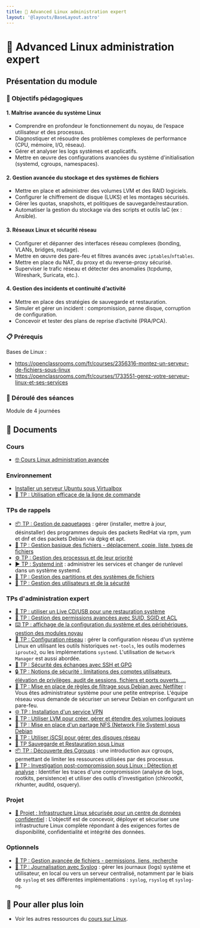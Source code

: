 ```yaml
---
title: 🐧 Advanced Linux administration expert
layout: '@layouts/BaseLayout.astro'
---
```


# 🐧 Advanced Linux administration expert

## Présentation du module

### 🎯 Objectifs pédagogiques

#### 1. **Maîtrise avancée du système Linux**

- Comprendre en profondeur le fonctionnement du noyau, de l’espace utilisateur et des processus.
- Diagnostiquer et résoudre des problèmes complexes de performance (CPU, mémoire, I/O, réseau).
- Gérer et analyser les logs systèmes et applicatifs.
- Mettre en œuvre des configurations avancées du système d'initialisation (systemd, cgroups, namespaces).

#### 2. **Gestion avancée du stockage et des systèmes de fichiers**

- Mettre en place et administrer des volumes LVM et des RAID logiciels.
- Configurer le chiffrement de disque (LUKS) et les montages sécurisés.
- Gérer les quotas, snapshots, et politiques de sauvegarde/restauration.
- Automatiser la gestion du stockage via des scripts et outils IaC (ex : Ansible).

#### 3. **Réseaux Linux et sécurité réseau**

- Configurer et dépanner des interfaces réseau complexes (bonding, VLANs, bridges, routage).
- Mettre en œuvre des pare-feu et filtres avancés avec `iptables`/`nftables`.
- Mettre en place du NAT, du proxy et du reverse-proxy sécurisé.
- Superviser le trafic réseau et détecter des anomalies (tcpdump, Wireshark, Suricata, etc.).

#### 4. **Gestion des incidents et continuité d’activité**

- Mettre en place des stratégies de sauvegarde et restauration.
- Simuler et gérer un incident : compromission, panne disque, corruption de configuration.
- Concevoir et tester des plans de reprise d’activité (PRA/PCA).

### 📋 Prérequis

Bases de Linux :

- <https://openclassrooms.com/fr/courses/2356316-montez-un-serveur-de-fichiers-sous-linux>
- <https://openclassrooms.com/fr/courses/1733551-gerez-votre-serveur-linux-et-ses-services>

### 📅 Déroulé des séances

Module de 4 journées

## 📑 Documents

### Cours

- [🤓 Cours Linux administration avancée](/estiam/linux/cours)

### Environnement

- [Installer un serveur Ubuntu sous Virtualbox](https://www.eugenetoons.fr/installer-un-serveur-ubuntu-sous-virtualbox/)
- [  TP : Utilisation efficace de la ligne de commande](/linux/tp-ligne-commande)

### TPs de rappels

- [📦 TP : Gestion de paquetages](/linux/tp-rpm-apt) : gérer (installer, mettre à jour, désinstaller) des programmes depuis des packets RedHat via rpm, yum et dnf et des packets Debian via dpkg et apt.
- [📂 TP : Gestion basique des fichiers - déplacement, copie, liste, types de fichiers](/linux/tp-fichiers)
- [⚙️ TP : Gestion des processus et de leur priorité](/linux/tp-process)
- [▶️ TP : Systemd init](/linux/tp-systemd) : administrer les services et changer de runlevel dans un système systemd.
- [💽 TP : Gestion des partitions et des systèmes de fichiers](/linux/tp-partitions)
- [👥 TP : Gestion des utilisateurs et de la sécurité](/linux/tp-utilisateurs)

### TPs d'administration expert

- [📀 TP : utiliser un Live CD/USB pour une restauration système](/linux/tp-rescue)
- [🔐 TP : Gestion des permissions avancées avec SUID, SGID et ACL](/linux/tp-droits-avance)
- [⌨️ TP : affichage de la configuration du système et des périphériques, gestion des modules noyau](/linux/tp-systeme)
- [📡 TP : Configuration réseau](/linux/tp-network) : gérer la configuration réseau d'un système Linux en utilisant les outils historiques `net-tools`, les outils modernes `iproute2`, ou les implémentations `systemd`. L'utilisation de `Network Manager` est aussi abordée.
- [🔐 TP : Sécurité des échanges avec SSH et GPG](/linux/tp-ssh-gpg)
- [🔒 TP : Notions de sécurité : limitations des comptes utilisateurs, élévation de privilèges, audit de sessions, fichiers et ports ouverts, …](/linux/tp-security)
- [🔐 TP : Mise en place de règles de filtrage sous Debian avec Netfilter](/linux/projet-netfilter) : Vous êtes administrateur système pour une petite entreprise. L'équipe réseau vous demande de sécuriser un serveur Debian en configurant un pare-feu.
- [🌐 TP : Installation d'un service VPN](/linux/tp-vpn)
- [💽 TP : Utiliser LVM pour créer, gérer et étendre des volumes logiques](/linux/tp-lvm)
- [💽 TP : Mise en place d'un partage NFS (Network File System) sous Debian](/linux/tp-nfs)
- [💽 TP : Utiliser iSCSI pour gérer des disques réseau](/linux/tp-iscsi)
- [💾 TP Sauvegarde et Restauration sous Linux](/linux/tp-backup)
- [📦 TP : Découverte des Cgroups](/linux/tp-cgroup) : une introduction aux cgroups, permettant de limiter les ressources utilisées par des processus.
- [🔐 TP : Investigation post-compromission sous Linux : Détection et analyse](/linux/tp-forensics) : Identifier les traces d'une compromission (analyse de logs, rootkits, persistence) et utiliser des outils d'investigation (chkrootkit, rkhunter, auditd, osquery).

### Projet

- [🔐 Projet : Infrastructure Linux sécurisée pour un centre de données confidentiel](/linux/projet-cyber) : L'objectif est de concevoir, déployer et sécuriser une infrastructure Linux complète répondant à des exigences fortes de disponibilité, confidentialité et intégrité des données.

### Optionnels

- [📁 TP : Gestion avancée de fichiers - permissions, liens, recherche](/linux/tp-fichiers-avance)
- [📜 TP : Journalisation avec Syslog](/linux/tp-syslog) : gérer les journaux (logs) système et utilisateur, en local ou vers un serveur centralisé, notamment par le biais de `syslog` et ses différentes implémentations : `syslog`, `rsyslog` et `syslog-ng`.

## 🚀 Pour aller plus loin

- Voir les autres ressources du [cours sur Linux](/linux).

